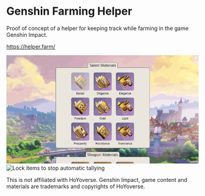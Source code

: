 # Genshin Farming Helper
Proof of concept of a helper for keeping track while farming in the game Genshin Impact.

https://helper.farm/

![Selecting items to be tracked](docs/select.gif "Item selection")
![Lock items to stop automatic tallying](docs/locks.gif "Locking items")

This is not affiliated with HoYoverse.
Genshin Impact, game content and materials are trademarks and copyrights of HoYoverse.

